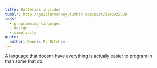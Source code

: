 ```yaml
---
title: Batteries included
tumblr: http://guillermonkey.tumblr.com/post/3143925588
tags:
  - programming-languages
  - design
  - simplicity
quote:
  author: Dennis M. Ritchie
---
```


A language that doesn't have everything is actually easier to program in than some that do.
